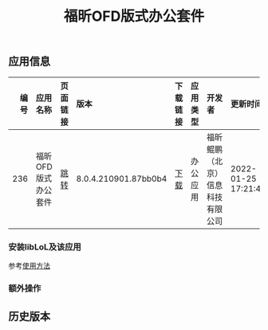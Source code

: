 ﻿---
id: 236
title: 福昕OFD版式办公套件
toc: true
weight: 236
---

## 应用信息 
|   编号 | 应用名称        | 页面链接                                       | 版本                   | 下载链接                                                                                              | 应用类型   | 开发者              | 更新时间                | 兼容性   |
|-----:|:------------|:-------------------------------------------|:---------------------|:--------------------------------------------------------------------------------------------------|:-------|:-----------------|:--------------------|:------|
|  236 | 福昕OFD版式办公套件 | [跳转](http://app.loongapps.cn/#/detail/236) | 8.0.4.210901.87bb0b4 | [下载](http://113.24.212.22:8090/upload/file/foxitofficesuite_8.0.4.210901.87bb0b4_loongarch64.deb) | 办公应用   | 福昕鲲鹏（北京）信息科技有限公司 | 2022-01-25 17:21:49 |       |
### 安装libLoL及该应用 
参考[使用方法](/docs/usage) 
### 额外操作 


## 历史版本 
 